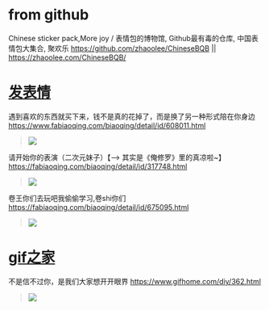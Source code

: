 
# from github

Chinese sticker pack,More joy / 表情包的博物馆, Github最有毒的仓库, 中国表情包大集合, 聚欢乐 https://github.com/zhaoolee/ChineseBQB || https://zhaoolee.com/ChineseBQB/

# [发表情](https://www.fabiaoqing.com/) 

遇到喜欢的东西就买下来，钱不是真的花掉了，而是换了另一种形式陪在你身边 https://www.fabiaoqing.com/biaoqing/detail/id/608011.html
> ![](http://wx2.sinaimg.cn/large/006HkbLkly1g2dwgsisy7j30g408bq45.jpg)

请开始你的表演（二次元妹子）【--> 其实是《俺修罗》里的真凉啦~】 https://fabiaoqing.com/biaoqing/detail/id/317748.html
> ![](http://ww1.sinaimg.cn/large/9150e4e5ly1fhoczzwdzwj205k05kmxh.jpg)

卷王你们去玩吧我偷偷学习,卷shi你们 https://fabiaoqing.com/biaoqing/detail/id/675095.html
> ![](http://tva3.sinaimg.cn/large/006APoFYly8gypmx1s0u9g308k08kwgm.gif)

# [gif之家](https://www.gifhome.com/)

不是信不过你，是我们大家想开开眼界 https://www.gifhome.com/diy/362.html
> ![](https://tp1.gifhome.com/ws/large/005GOaLIgy1fy7k1l9gndg308c04jkc7.gif)
